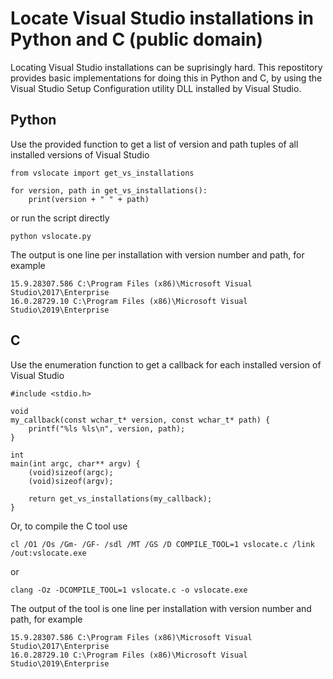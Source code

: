 # Locate Visual Studio installations in Python and C (public domain)

Locating Visual Studio installations can be suprisingly hard. This repostitory provides basic implementations for doing this in Python and C, by using the Visual Studio Setup Configuration utility DLL installed by Visual Studio.

## Python

Use the provided function to get a list of version and path tuples of all installed versions of Visual Studio

```
from vslocate import get_vs_installations

for version, path in get_vs_installations():
	print(version + " " + path)
```

or run the script directly

```
python vslocate.py
```

The output is one line per installation with version number and path, for example

```
15.9.28307.586 C:\Program Files (x86)\Microsoft Visual Studio\2017\Enterprise
16.0.28729.10 C:\Program Files (x86)\Microsoft Visual Studio\2019\Enterprise
```

## C

Use the enumeration function to get a callback for each installed version of Visual Studio

```
#include <stdio.h>

void
my_callback(const wchar_t* version, const wchar_t* path) {
	printf("%ls %ls\n", version, path);
}

int
main(int argc, char** argv) {
	(void)sizeof(argc);
	(void)sizeof(argv);

	return get_vs_installations(my_callback);
}
```

Or, to compile the C tool use

```
cl /O1 /Os /Gm- /GF- /sdl /MT /GS /D COMPILE_TOOL=1 vslocate.c /link /out:vslocate.exe
```

or

```
clang -Oz -DCOMPILE_TOOL=1 vslocate.c -o vslocate.exe
```

The output of the tool is one line per installation with version number and path, for example

```
15.9.28307.586 C:\Program Files (x86)\Microsoft Visual Studio\2017\Enterprise
16.0.28729.10 C:\Program Files (x86)\Microsoft Visual Studio\2019\Enterprise
```
